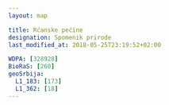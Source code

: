 ```yaml
---
layout: map

title: Rćanske pećine
designation: Spomenik prirode
last_modified_at: 2018-05-25T23:19:52+02:00

WDPA: [328928]
BioRaS: [260]
geoSrbija:
  L1_183: [173]
  L1_362: [18]
---
```

